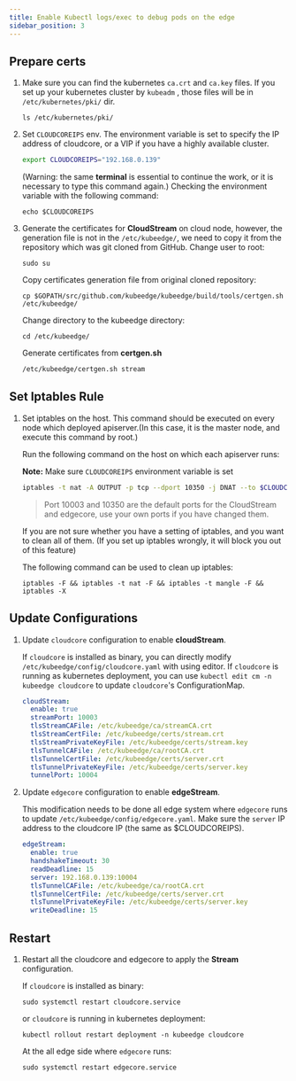 ```yaml
---
title: Enable Kubectl logs/exec to debug pods on the edge
sidebar_position: 3
---
```


## Prepare certs

1. Make sure you can find the kubernetes `ca.crt` and `ca.key` files. If you set up your kubernetes cluster by `kubeadm` , those files will be in `/etc/kubernetes/pki/` dir.

    ```shell
    ls /etc/kubernetes/pki/
    ```

2. Set `CLOUDCOREIPS` env. The environment variable is set to specify the IP address of cloudcore, or a VIP if you have a highly available cluster.

    ```bash
    export CLOUDCOREIPS="192.168.0.139"
    ```
    (Warning: the same **terminal** is essential to continue the work, or it is necessary to type this command again.) Checking the environment variable with the following command:
    ```shell
    echo $CLOUDCOREIPS
    ```

3. Generate the certificates for **CloudStream** on cloud node, however, the generation file is not in the `/etc/kubeedge/`, we need to copy it from the repository which was git cloned from GitHub.
   Change user to root:
    ```shell
    sudo su
    ```
    Copy certificates generation file from original cloned repository:
    ```shell
    cp $GOPATH/src/github.com/kubeedge/kubeedge/build/tools/certgen.sh /etc/kubeedge/
    ```
    Change directory to the kubeedge directory:
    ```shell
    cd /etc/kubeedge/
    ```
    Generate certificates from **certgen.sh**
    ```bash
    /etc/kubeedge/certgen.sh stream
    ```

## Set Iptables Rule

1. Set iptables on the host. This command should be executed on every node which deployed apiserver.(In this case, it is the master node, and execute this command by root.)

    Run the following command on the host on which each apiserver runs:

    **Note:** Make sure `CLOUDCOREIPS` environment variable is set

    ```bash
    iptables -t nat -A OUTPUT -p tcp --dport 10350 -j DNAT --to $CLOUDCOREIPS:10003
    ```
    > Port 10003 and 10350 are the default ports for the CloudStream and edgecore,
    use your own ports if you have changed them.

    If you are not sure whether you have a setting of iptables, and you want to clean all of them.
    (If you set up iptables wrongly, it will block you out of this feature)

    The following command can be used to clean up iptables:
    ``` shell
    iptables -F && iptables -t nat -F && iptables -t mangle -F && iptables -X
    ```

## Update Configurations

1. Update `cloudcore` configuration to enable **cloudStream**.

    If `cloudcore` is installed as binary, you can directly modify `/etc/kubeedge/config/cloudcore.yaml` with using editor.
    If `cloudcore` is running as kubernetes deployment, you can use `kubectl edit cm -n kubeedge cloudcore` to update `cloudcore`'s ConfigurationMap.

    ```yaml
    cloudStream:
      enable: true
      streamPort: 10003
      tlsStreamCAFile: /etc/kubeedge/ca/streamCA.crt
      tlsStreamCertFile: /etc/kubeedge/certs/stream.crt
      tlsStreamPrivateKeyFile: /etc/kubeedge/certs/stream.key
      tlsTunnelCAFile: /etc/kubeedge/ca/rootCA.crt
      tlsTunnelCertFile: /etc/kubeedge/certs/server.crt
      tlsTunnelPrivateKeyFile: /etc/kubeedge/certs/server.key
      tunnelPort: 10004
    ```

2. Update `edgecore` configuration to enable **edgeStream**.

    This modification needs to be done all edge system where `edgecore` runs to update `/etc/kubeedge/config/edgecore.yaml`.
    Make sure the `server` IP address to the cloudcore IP (the same as $CLOUDCOREIPS).

    ```yaml
    edgeStream:
      enable: true
      handshakeTimeout: 30
      readDeadline: 15
      server: 192.168.0.139:10004
      tlsTunnelCAFile: /etc/kubeedge/ca/rootCA.crt
      tlsTunnelCertFile: /etc/kubeedge/certs/server.crt
      tlsTunnelPrivateKeyFile: /etc/kubeedge/certs/server.key
      writeDeadline: 15
    ```

## Restart

1. Restart all the cloudcore and edgecore to apply the **Stream** configuration.

    If `cloudcore` is installed as binary:
    ```shell
    sudo systemctl restart cloudcore.service
    ```

    or `cloudcore` is running in kubernetes deployment:
    ```shell
    kubectl rollout restart deployment -n kubeedge cloudcore
    ```

    At the all edge side where `edgecore` runs:
    ```shell
    sudo systemctl restart edgecore.service
    ```
